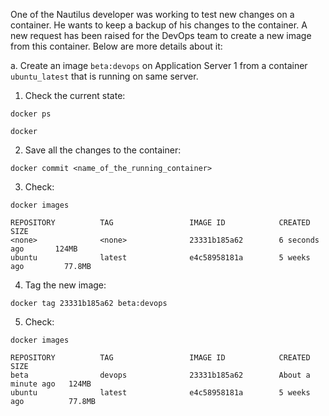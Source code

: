 One of the Nautilus developer was working to test new changes on a container. He wants to keep a backup of his changes to the container. A new request has been raised for the DevOps team to create a new image from this container. Below are more details about it:


a. Create an image ```beta:devops``` on Application Server 1 from a container ```ubuntu_latest``` that is running on same server.

1. Check the current state:
```
docker ps
```

```
docker
```

2. Save all the changes to the container:
```
docker commit <name_of_the_running_container>
```

3. Check:
```
docker images
```

```
REPOSITORY          TAG                 IMAGE ID            CREATED             SIZE
<none>              <none>              23331b185a62        6 seconds ago       124MB
ubuntu              latest              e4c58958181a        5 weeks ago         77.8MB
```

4. Tag the new image:
```
docker tag 23331b185a62 beta:devops
```

5. Check:
```
docker images
```

```
REPOSITORY          TAG                 IMAGE ID            CREATED              SIZE
beta                devops              23331b185a62        About a minute ago   124MB
ubuntu              latest              e4c58958181a        5 weeks ago          77.8MB
```